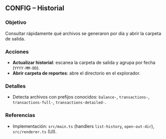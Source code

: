 ## CONFIG – Historial

### Objetivo
Consultar rápidamente qué archivos se generaron por día y abrir la carpeta de salida.

### Acciones
- **Actualizar historial**: escanea la carpeta de salida y agrupa por fecha (`YYYY-MM-DD`).
- **Abrir carpeta de reportes**: abre el directorio en el explorador.

### Detalles
- Detecta archivos con prefijos conocidos: `balance-`, `transactions-`, `transactions-full-`, `transactions-detailed-`.

### Referencias
- Implementación: `src/main.ts` (handlers `list-history`, `open-out-dir`), `src/renderer.ts` (UI).
